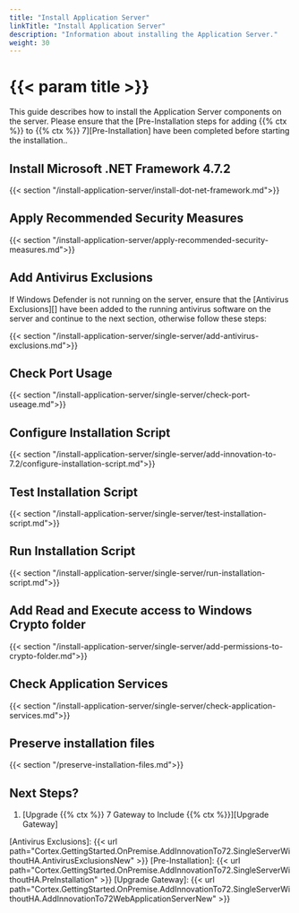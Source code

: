 ```yaml
---
title: "Install Application Server"
linkTitle: "Install Application Server"
description: "Information about installing the Application Server."
weight: 30
---
```


# {{< param title >}}

This guide describes how to install the Application Server components on the server. Please ensure that the [Pre-Installation steps for adding {{% ctx %}} to {{% ctx %}} 7][Pre-Installation] have been completed before starting the installation..

## Install Microsoft .NET Framework 4.7.2

{{< section "/install-application-server/install-dot-net-framework.md">}}

## Apply Recommended Security Measures

{{< section "/install-application-server/apply-recommended-security-measures.md">}}

## Add Antivirus Exclusions

If Windows Defender is not running on the server, ensure that the [Antivirus Exclusions][] have been added to the running antivirus software on the server and continue to the next section, otherwise follow these steps:

{{< section "/install-application-server/single-server/add-antivirus-exclusions.md">}}

## Check Port Usage

{{< section "/install-application-server/single-server/check-port-useage.md">}}

## Configure Installation Script

{{< section "/install-application-server/single-server/add-innovation-to-7.2/configure-installation-script.md">}}

## Test Installation Script

{{< section "/install-application-server/single-server/test-installation-script.md">}}

## Run Installation Script

{{< section "/install-application-server/single-server/run-installation-script.md">}}

## Add Read and Execute access to Windows Crypto folder  

{{< section "/install-application-server/single-server/add-permissions-to-crypto-folder.md">}}

## Check Application Services

{{< section "/install-application-server/single-server/check-application-services.md">}}

## Preserve installation files

{{< section "/preserve-installation-files.md">}}

## Next Steps?

1. [Upgrade {{% ctx %}} 7 Gateway to Include {{% ctx %}}][Upgrade Gateway]

[Antivirus Exclusions]: {{< url path="Cortex.GettingStarted.OnPremise.AddInnovationTo72.SingleServerWithoutHA.AntivirusExclusionsNew" >}}
[Pre-Installation]: {{< url path="Cortex.GettingStarted.OnPremise.AddInnovationTo72.SingleServerWithoutHA.PreInstallation" >}}
[Upgrade Gateway]: {{< url path="Cortex.GettingStarted.OnPremise.AddInnovationTo72.SingleServerWithoutHA.AddInnovationTo72WebApplicationServerNew" >}}
